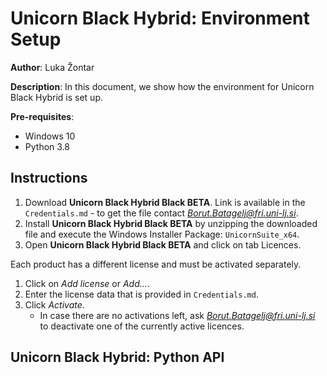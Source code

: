 # Unicorn Black Hybrid: Environment Setup

**Author**: Luka Žontar

**Description**: In this document, we show how the environment for Unicorn Black Hybrid is set up.

**Pre-requisites**:
- Windows 10
- Python 3.8

## Instructions
1. Download **Unicorn Black Hybrid Black BETA**. Link is available in the `Credentials.md` - to get the file contact *Borut.Batagelj@fri.uni-lj.si*.
2. Install **Unicorn Black Hybrid Black BETA** by unzipping the downloaded file and execute the Windows Installer Package: `UnicornSuite_x64`.
3. Open **Unicorn Black Hybrid Black BETA** and click on tab Licences.

Each product has a different license and must be activated separately.
1. Click on *Add license* or *Add...*.
2. Enter the license data that is provided in `Credentials.md`.
3. Click *Activate*.
   - In case there are no activations left, ask *Borut.Batagelj@fri.uni-lj.si* to deactivate one of the currently active licences.


## Unicorn Black Hybrid: Python API
